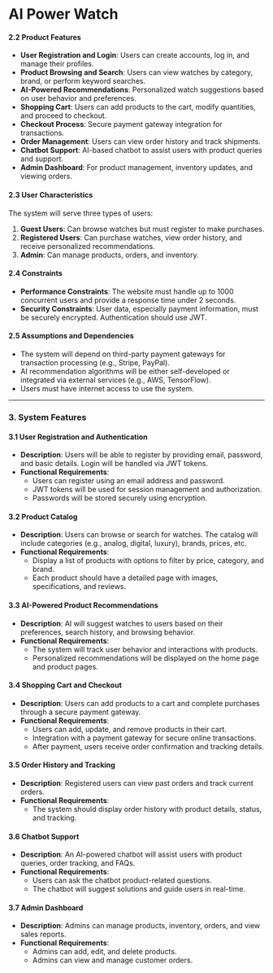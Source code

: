 # AI Power Watch

#### 2.2 **Product Features**
- **User Registration and Login**: Users can create accounts, log in, and manage their profiles.
- **Product Browsing and Search**: Users can view watches by category, brand, or perform keyword searches.
- **AI-Powered Recommendations**: Personalized watch suggestions based on user behavior and preferences.
- **Shopping Cart**: Users can add products to the cart, modify quantities, and proceed to checkout.
- **Checkout Process**: Secure payment gateway integration for transactions.
- **Order Management**: Users can view order history and track shipments.
- **Chatbot Support**: AI-based chatbot to assist users with product queries and support.
- **Admin Dashboard**: For product management, inventory updates, and viewing orders.
  
#### 2.3 **User Characteristics**
The system will serve three types of users:
1. **Guest Users**: Can browse watches but must register to make purchases.
2. **Registered Users**: Can purchase watches, view order history, and receive personalized recommendations.
3. **Admin**: Can manage products, orders, and inventory.

#### 2.4 **Constraints**
- **Performance Constraints**: The website must handle up to 1000 concurrent users and provide a response time under 2 seconds.
- **Security Constraints**: User data, especially payment information, must be securely encrypted. Authentication should use JWT.

#### 2.5 **Assumptions and Dependencies**
- The system will depend on third-party payment gateways for transaction processing (e.g., Stripe, PayPal).
- AI recommendation algorithms will be either self-developed or integrated via external services (e.g., AWS, TensorFlow).
- Users must have internet access to use the system.

---

### 3. **System Features**

#### 3.1 **User Registration and Authentication**
- **Description**: Users will be able to register by providing email, password, and basic details. Login will be handled via JWT tokens.
- **Functional Requirements**:
  - Users can register using an email address and password.
  - JWT tokens will be used for session management and authorization.
  - Passwords will be stored securely using encryption.
  
#### 3.2 **Product Catalog**
- **Description**: Users can browse or search for watches. The catalog will include categories (e.g., analog, digital, luxury), brands, prices, etc.
- **Functional Requirements**:
  - Display a list of products with options to filter by price, category, and brand.
  - Each product should have a detailed page with images, specifications, and reviews.
  
#### 3.3 **AI-Powered Product Recommendations**
- **Description**: AI will suggest watches to users based on their preferences, search history, and browsing behavior.
- **Functional Requirements**:
  - The system will track user behavior and interactions with products.
  - Personalized recommendations will be displayed on the home page and product pages.
  
#### 3.4 **Shopping Cart and Checkout**
- **Description**: Users can add products to a cart and complete purchases through a secure payment gateway.
- **Functional Requirements**:
  - Users can add, update, and remove products in their cart.
  - Integration with a payment gateway for secure online transactions.
  - After payment, users receive order confirmation and tracking details.

#### 3.5 **Order History and Tracking**
- **Description**: Registered users can view past orders and track current orders.
- **Functional Requirements**:
  - The system should display order history with product details, status, and tracking.
  
#### 3.6 **Chatbot Support**
- **Description**: An AI-powered chatbot will assist users with product queries, order tracking, and FAQs.
- **Functional Requirements**:
  - Users can ask the chatbot product-related questions.
  - The chatbot will suggest solutions and guide users in real-time.

#### 3.7 **Admin Dashboard**
- **Description**: Admins can manage products, inventory, orders, and view sales reports.
- **Functional Requirements**:
  - Admins can add, edit, and delete products.
  - Admins can view and manage customer orders.
